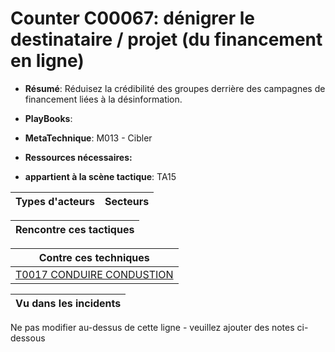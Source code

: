 # Counter C00067: dénigrer le destinataire / projet (du financement en ligne)

* **Résumé**: Réduisez la crédibilité des groupes derrière des campagnes de financement liées à la désinformation.

* **PlayBooks**:

* **MetaTechnique**: M013 - Cibler

* **Ressources nécessaires:**

* **appartient à la scène tactique**: TA15


|Types d'acteurs |Secteurs |
|----------- |------- |



|Rencontre ces tactiques |
|---------------------- |



|Contre ces techniques |
|------------------------- |
|[T0017 CONDUIRE CONDUSTION](../../generated_pages/techniques/T0017.md) |



|Vu dans les incidents |
|----------------- |


Ne pas modifier au-dessus de cette ligne - veuillez ajouter des notes ci-dessous
